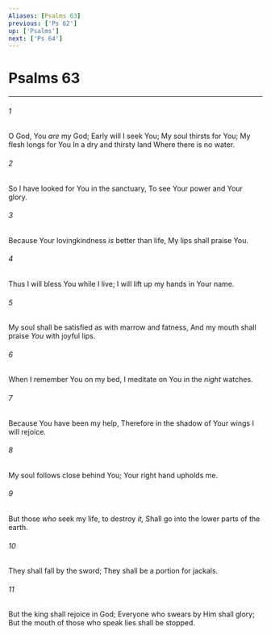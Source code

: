 ```yaml
---
Aliases: [Psalms 63]
previous: ['Ps 62']
up: ['Psalms']
next: ['Ps 64']
---
```

# Psalms 63

***


###### 1 
O God, You _are_ my God; Early will I seek You; My soul thirsts for You; My flesh longs for You In a dry and thirsty land Where there is no water. 

###### 2 
So I have looked for You in the sanctuary, To see Your power and Your glory. 

###### 3 
Because Your lovingkindness _is_ better than life, My lips shall praise You. 

###### 4 
Thus I will bless You while I live; I will lift up my hands in Your name. 

###### 5 
My soul shall be satisfied as with marrow and fatness, And my mouth shall praise _You_ with joyful lips. 

###### 6 
When I remember You on my bed, I meditate on You in the _night_ watches. 

###### 7 
Because You have been my help, Therefore in the shadow of Your wings I will rejoice. 

###### 8 
My soul follows close behind You; Your right hand upholds me. 

###### 9 
But those _who_ seek my life, to destroy _it,_ Shall go into the lower parts of the earth. 

###### 10 
They shall fall by the sword; They shall be a portion for jackals. 

###### 11 
But the king shall rejoice in God; Everyone who swears by Him shall glory; But the mouth of those who speak lies shall be stopped.
